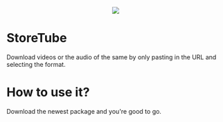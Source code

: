 <p align="center">
  <img src="https://github.com/limbocingo/yt-downloader/assets/71130071/b5c23fd6-f741-4561-8ba3-994a22a0d7ba">
</p>

# StoreTube
Download videos or the audio of the same by only pasting in the URL and selecting the format.

# How to use it?
Download the newest package and you're good to go.
